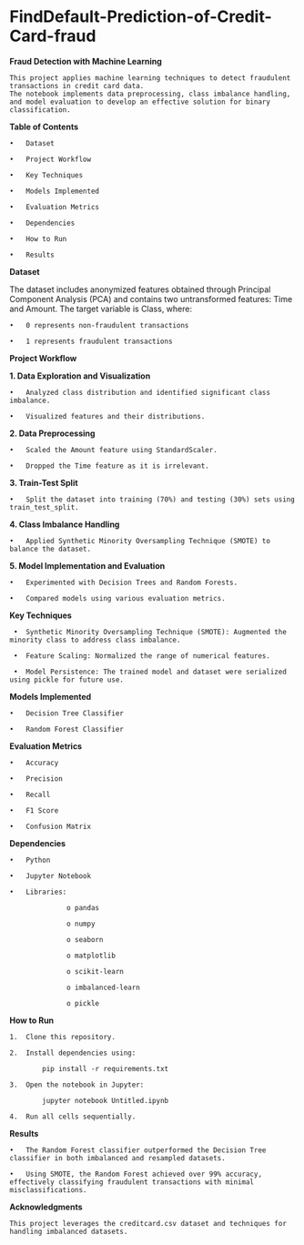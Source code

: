 # FindDefault-Prediction-of-Credit-Card-fraud

**Fraud Detection with Machine Learning**

    This project applies machine learning techniques to detect fraudulent transactions in credit card data.
    The notebook implements data preprocessing, class imbalance handling, and model evaluation to develop an effective solution for binary classification.

**Table of Contents**
  
    •	Dataset
  
    •	Project Workflow
  
    •	Key Techniques
  
    •	Models Implemented
  
    •	Evaluation Metrics
    
    •	Dependencies
  
    •	How to Run
  
    •	Results

**Dataset**

The dataset includes anonymized features obtained through Principal Component Analysis (PCA) and contains two untransformed features: Time and Amount. The target variable is Class, where:

    •	0 represents non-fraudulent transactions
  
    •	1 represents fraudulent transactions

**Project Workflow**

**1.	Data Exploration and Visualization**

    •	Analyzed class distribution and identified significant class imbalance.
  
    •	Visualized features and their distributions.

**2.	Data Preprocessing**

    •	Scaled the Amount feature using StandardScaler.
  
    •	Dropped the Time feature as it is irrelevant.

**3.	Train-Test Split**

    •	Split the dataset into training (70%) and testing (30%) sets using train_test_split.

**4.	Class Imbalance Handling**

    •	Applied Synthetic Minority Oversampling Technique (SMOTE) to balance the dataset.

**5.	Model Implementation and Evaluation**

    •	Experimented with Decision Trees and Random Forests.

    •	Compared models using various evaluation metrics.

**Key Techniques**

     •	Synthetic Minority Oversampling Technique (SMOTE): Augmented the minority class to address class imbalance.

     •	Feature Scaling: Normalized the range of numerical features.
  
     •	Model Persistence: The trained model and dataset were serialized using pickle for future use.
  
**Models Implemented**
  
    •	Decision Tree Classifier

    •	Random Forest Classifier
  
**Evaluation Metrics**

    •	Accuracy

    •	Precision
  
    •	Recall

    •	F1 Score
  
    •	Confusion Matrix
  
**Dependencies**

    •	Python
  
    •	Jupyter Notebook
  
    •	Libraries:
    
                  o	pandas
    
                  o	numpy
    
                  o	seaborn
    
                  o	matplotlib
    
                  o	scikit-learn
    
                  o	imbalanced-learn
    
                  o	pickle

**How to Run**

    1.	Clone this repository.
      
    2.	Install dependencies using:
      
            pip install -r requirements.txt
      
    3.	Open the notebook in Jupyter:
    
            jupyter notebook Untitled.ipynb
    
    4.	Run all cells sequentially.


**Results**

    •	The Random Forest classifier outperformed the Decision Tree classifier in both imbalanced and resampled datasets.

    •	Using SMOTE, the Random Forest achieved over 99% accuracy, effectively classifying fraudulent transactions with minimal misclassifications.

**Acknowledgments**

    This project leverages the creditcard.csv dataset and techniques for handling imbalanced datasets.
